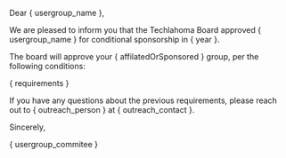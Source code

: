 Dear { usergroup_name },

We are pleased to inform you that the Techlahoma Board approved { usergroup_name } for conditional sponsorship in { year }.

The board will approve your { affilatedOrSponsored } group, per the following conditions:

{ requirements }

If you have any questions about the previous requirements, please reach out to { outreach_person } at { outreach_contact }.

Sincerely,

{ usergroup_commitee }